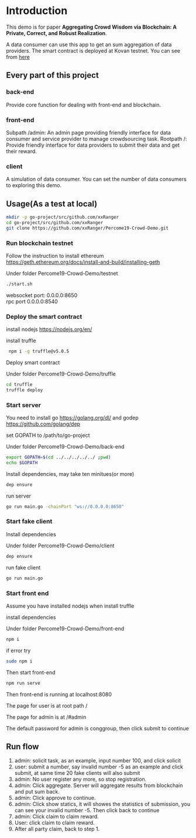 # Introduction

This demo is for paper **Aggregating Crowd Wisdom via Blockchain: A Private, Correct, and Robust Realization**. 

A data consumer can use this app to get an sum aggregation of data providers. The smart contract is deployed at Kovan testnet.
You can see from [here](https://kovan.etherscan.io/address/0x2a152cad883162011dcdf696a4861edc81619e14)

## Every part of this project

### back-end

Provide core function for dealing with front-end and blockchain. 

### front-end

Subpath /admin: An admin page providing friendly interface for data consumer and service provider  to manage crowdsourcing task.
Rootpath /: Provide friendly interface for data providers to submit their data and get their reward.

### client

A simulation of data consumer. You can set the number of data consumers to exploring this demo.

## Usage(As a test at local)

```bash
mkdir -p go-project/src/github.com/xxRanger
cd go-project/src/github.com/xxRanger
git clone https://github.com/xxRanger/Percome19-Crowd-Demo.git
```

### Run blockchain testnet

Follow the instruction to install ethereum https://geth.ethereum.org/docs/install-and-build/installing-geth

Under folder Percome19-Crowd-Demo/testnet
```bash
./start.sh 
```
websocket port: 0.0.0.0:8650   
rpc port 0.0.0.0:8540

### Deploy the smart contract 

install nodejs https://nodejs.org/en/ 

install truffle  

```bash
 npm i -g truffle@v5.0.5
```

Deploy smart contract

Under folder Percome19-Crowd-Demo/truffle

```bash
cd truffle
truffle deploy
```

### Start server

You need to install go https://golang.org/dl/ and godep https://github.com/golang/dep

set GOPATH to /path/to/go-project

Under folder Percome19-Crowd-Demo/back-end
```bash
export GOPATH=$(cd ../../../../../ ;pwd)
echo $GOPATH
```
Install dependencies, may take ten minitues(or more) 
```bash
dep ensure
```

run server
```bash
go run main.go -chainPort "ws://0.0.0.0:8650"
```

### Start fake client 

Install dependencies 

Under folder Percome19-Crowd-Demo/client

```bash
dep ensure
```

run fake client

```bash
go run main.go 
```

### Start front end

Assume you have installed nodejs when install truffle

install dependencies

Under folder Percome19-Crowd-Demo/front-end

```bash
npm i 
```

if error try 
```bash
sudo npm i
```

Then start front-end

```bash
npm run serve 
```

Then front-end is running at localhost:8080

The page for user is at root path / 

The page for admin is at /#admin   

The default password for admin is conggroup, then click submit to continue

## Run flow

1. admin: solicit task, as an example, input number 100, and click solicit
2. user: submit a number, say invalid number -5 as an example and click submit, at same time 20 fake clients will also submit
3. admin: No user register any more, so stop registration.
4. admin: Click aggregate. Server will aggregate results from blockchain and put sum back.
5. admin: Click approve to continue.
6. admin: Click show statics, it will showes the statistics of submission, you can see your invalid number -5. Then click back to continue
7. admin: Click claim to claim reward.
8. User: click claim to claim reward.
9. After all party claim, back to step 1.



